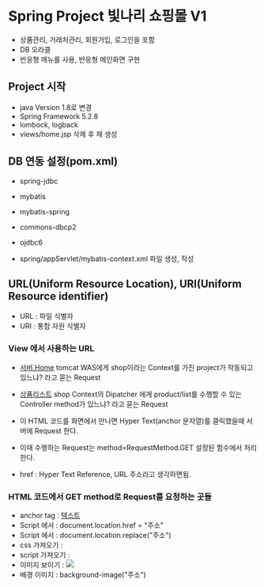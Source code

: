 # Spring Project 빛나리 쇼핑몰 V1
* 상품관리, 거래처관리, 회원가입, 로그인을 포함
* DB 오라클 
* 반응형 메뉴를 사용, 반응형 메인화면 구현

## Project 시작
* java Version 1.8로 변경
* Spring Framework 5.2.8
* lombock, logback
* views/home.jsp 삭제 후 재 생성


## DB 연동 설정(pom.xml)
* spring-jdbc
* mybatis
* mybatis-spring
* commons-dbcp2
* ojdbc6

* spring/appServlet/mybatis-context.xml 파일 생성, 작성


## URL(Uniform Resource Location), URI(Uniform Resource identifier)
* URL : 파일 식별자
* URI : 통합 자원 식별자

### View 에서 사용하는 URL
* <a href="http://localhost:8080/shop/">서버 Home</a>
tomcat WAS에게 shop이라는 Context를 가진 project가 작동되고 있느냐? 라고 묻는 Request
* <a href="http://localhost:8080/shop/">상품리스트</a>
	shop Context의 Dipatcher 에게 product/list를 수행할 수 있는 Controller method가 있느냐? 라고 묻는 Request
* 이 HTML 코드를 화면에서 만나면 Hyper Text(anchor 문자열)를 클릭했을때 서버에 Request 한다.
* 이때 수행하는 Request는 method=RequestMethod.GET 설정된 함수에서 처리한다.

* href : Hyper Text Reference, URL 주소라고 생각하면됨.

### HTML 코드에서 GET method로 Request를 요청하는 곳들
* anchor tag   : <a href="주소">텍스트</a>
* Script 에서      : document.location.href = "주소"
* Script 에서      : document.location.replace("주소")
* css 가져오기      : <link rel="stylesheet" href="주소">
* script 가져오기 : <script src="주소"></script>
* 이미지 보이기       : <img src="주소">
* 배경 이미지         : background-image("주소")